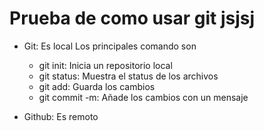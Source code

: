 # Prueba de como usar git jsjsj

* Git: Es local
Los principales comando son
  * git init: Inicia un repositorio local
  * git status: Muestra el status de los archivos
  * git add: Guarda los cambios
  * git commit -m: Añade los cambios con un mensaje

* Github: Es remoto